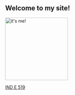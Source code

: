 ## Welcome to my site!
<img src="https://georgoff.github.io/setup/IMG_0928.png" alt="it's me!" width="200px"/>

[IND E 519](https://georgoff.github.io/IND_E_519)
